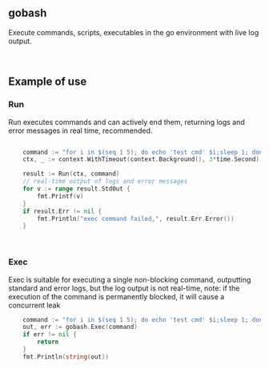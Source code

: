 ## gobash

Execute commands, scripts, executables in the go environment with live log output.

<br>

## Example of use

### Run

Run executes commands and can actively end them, returning logs and error messages in real time, recommended.

```go

    command := "for i in $(seq 1 5); do echo 'test cmd' $i;sleep 1; done"
    ctx, _ := context.WithTimeout(context.Background(), 3*time.Second) // timeout control

    result := Run(ctx, command)
    // real-time output of logs and error messages
    for v := range result.StdOut {
        fmt.Printf(v)
    }
    if result.Err != nil {
        fmt.Println("exec command failed,", result.Err.Error())
    }
```

<br>

### Exec

Exec is suitable for executing a single non-blocking command, outputting standard and error logs, but the log output is not real-time, note: if the execution of the command is permanently blocked, it will cause a concurrent leak

```go
    command := "for i in $(seq 1 5); do echo 'test cmd' $i;sleep 1; done"
    out, err := gobash.Exec(command)
    if err != nil {
        return
    }
    fmt.Println(string(out))
```
